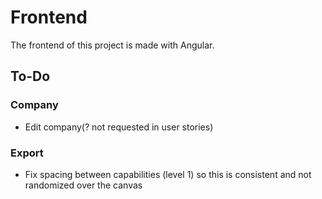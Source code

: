 # Frontend
The frontend of this project is made with Angular. 

## To-Do

### Company
* Edit company(? not requested in user stories)

### Export
* Fix spacing between capabilities (level 1) so this is consistent and not randomized over the canvas